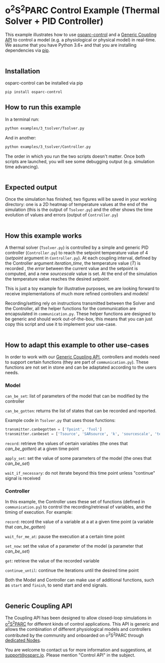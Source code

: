 # o<sup>2</sup>S<sup>2</sup>PARC Control Example (Thermal Solver + PID Controller)

This example illustrates how to use [osparc-control](https://itisfoundation.github.io/osparc-control) and a [Generic Coupling API](#generic-coupling-api) to control a model (e.g. a physiological or physical model) in real-time. We assume that you have Python 3.6+ and that you are installing dependencies via [pip](https://pip.pypa.io/en/stable/). <br /><br />

## Installation

osparc-control can be installed via pip

```bash
pip install osparc-control
```

## How to run this example

In a terminal run:

```bash
python examples/3_tsolver/Tsolver.py
```

And in another:

```bash
python examples/3_tsolver/Controller.py
```

The order in which you run the two scripts doesn't matter.
Once both scripts are launched, you will see some debugging output (e.g. simulation time advancing).<br /><br />

## Expected output

Once the simulation has finished, two figures will be saved in your working directory: one is a 2D heatmap of temperature values at the end of the simulation (this is the output of `Tsolver.py`) and the other shows the time evolution of values and errors (output of `Controller.py`)<br /><br />

## How this example works

A thermal solver (`Tsolver.py`) is controlled by a simple and generic PID controller (`Controller.py`) to reach the setpoint temperature value of 4 (_setpoint_ argument in `Controller.py`).
At each coupling interval, defined by the Controller argument _iteration_time_, the temperature value (_T_) is recorded , the _error_ between the current value and the setpoint is computed, and a new _sourcescale_ value is set.
At the end of the simulation the temperature value reaches the desired _setpoint_.

This is just a toy example for illustrative purposes, we are looking forward to receive implementations of much more refined controllers and models!

Recording/setting rely on instructions transmitted between the Solver and the Controller, all the helper functions for the communication are encapsulated in `communication.py`. These helper functions are designed to be generic and should work out-of-the-box, this means that you can just copy this script and use it to implement your use-case. <br /><br />

## How to adapt this example to other use-cases

In order to work with our [Generic Coupling API](#generic-coupling-api), controllers and models need to support certain functions (they are part of `communication.py`). These functions are not set in stone and can be adaptated according to the users needs.

### Model

`can_be_set`: list of parameters of the model that can be modified by the controller

`can_be_gotten`: returns the list of states that can be recorded and reported.

Example code in `Tsolver.py` that uses those functions:

```python
transmitter.canbegotten = ['Tpoint', 'Tvol']
transmitter.canbeset = ['Tsource', 'SARsource', 'k', 'sourcescale', 'tend']
```

`record`: retrieve the values of certain variables (the ones that _can_be_gotten_) at a given time point

`apply_set`: set the value of some parameters of the model (the ones that _can_be_set_)

`wait_if_necessary`: do not iterate beyond this time point unless "continue" signal is received

### Controller

In this example, the Controller uses these set of functions (defined in `communication.py`) to control the recording/retrieval of variables, and the timing of execution. For example:

`record`: record the value of a variable at a at a given time point (a variable that _can_be_gotten_)

`wait_for_me_at`: pause the execution at a certain time point

`set_now`: set the value of a parameter of the model (a parameter that _can_be_set_)

`get`: retrieve the value of the recorded variable

`continue_until`: continue the iterations until the desired time point

Both the Model and Controller can make use of additional functions, such as `start` and `finish`, to send start and end signals.<br /><br />

## Generic Coupling API

The Coupling API has been designed to allow closed-loop simulations in [o<sup>2</sup>S<sup>2</sup>PARC](https://docs.osparc.io/#/) for different kinds of control applications. This API is generic and allows the combination of different physiological models and controllers contributed by the community and onboarded on o<sup>2</sup>S<sup>2</sup>PARC through [dedicated Nodes](https://docs.osparc.io/#/docs/submission).

You are welcome to contact us for more information and suggestions, at support@osparc.io. Please mention "Control API" in the subject.
